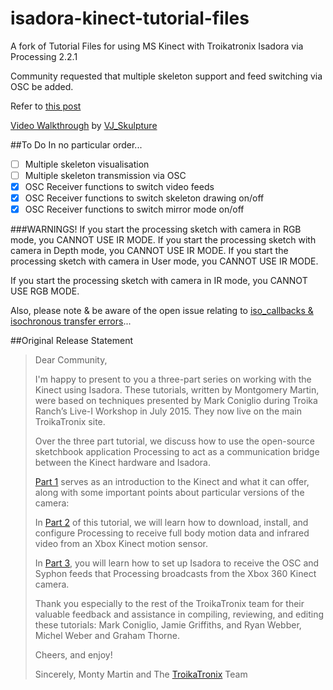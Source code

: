 # isadora-kinect-tutorial-files
A fork of Tutorial Files for using MS Kinect with Troikatronix Isadora via Processing 2.2.1

Community requested that multiple skeleton support and feed switching via OSC be added.

Refer to [this post](http://troikatronix.com/community/#/discussion/2462/kinect-isadora-tutorials-now-available)

[Video Walkthrough](https://www.youtube.com/watch?v=0HY5U6QSyhM) by [VJ_Skulpture](https://vjskulpture.wordpress.com)

##To Do
In no particular order...
- [ ] Multiple skeleton visualisation
- [ ] Multiple skeleton transmission via OSC
- [x] OSC Receiver functions to switch video feeds
- [x] OSC Receiver functions to switch skeleton drawing on/off
- [x] OSC Receiver functions to switch mirror mode on/off

###WARNINGS!
If you start the processing sketch with camera in RGB mode, you CANNOT USE IR MODE.
If you start the processing sketch with camera in Depth mode, you CANNOT USE IR MODE.
If you start the processing sketch with camera in User mode, you CANNOT USE IR MODE.

If you start the processing sketch with camera in IR mode, you CANNOT USE RGB MODE.

Also, please note & be aware of the open issue relating to [iso_callbacks & isochronous transfer errors](https://github.com/PatchworkBoy/isadora-kinect-tutorial-files/issues/1)...

##Original Release Statement
>Dear Community,
>
>I'm happy to present to you a three-part series on working with the Kinect using 
>Isadora. These tutorials, written by Montgomery Martin, were based on techniques 
>presented by Mark Coniglio during Troika Ranch’s Live-I Workshop in July 2015. 
>They now live on the main TroikaTronix site.
>
>Over the three part tutorial, we discuss how to use the open-source sketchbook 
>application Processing to act as a communication bridge between the Kinect 
>hardware and Isadora.
>
>[Part 1](http://troikatronix.com/support/kb/kinect-tutorial-part1/) serves as an 
>introduction to the Kinect and what it can offer, along with some important points 
>about particular versions of the camera:
>
>In [Part 2](http://troikatronix.com/support/kb/kinect-tutorial-part2/) of this 
>tutorial, we will learn how to download, install, and configure Processing to receive 
>full body motion data and infrared video from an Xbox Kinect motion sensor. 
>
>In [Part 3](http://troikatronix.com/support/kb/kinect-tutorial-part3/), you will learn 
>how to set up Isadora to receive the OSC and Syphon feeds that Processing broadcasts 
>from the Xbox 360 Kinect camera.
>
>Thank you especially to the rest of the TroikaTronix team for their valuable feedback 
>and assistance in compiling, reviewing, and editing these tutorials: Mark Coniglio, 
>Jamie Griffiths, and Ryan Webber, Michel Weber and Graham Thorne.
>
>Cheers, and enjoy!
>
>Sincerely,
>Monty Martin and The [TroikaTronix](http://troikatronix.com/community/) Team
